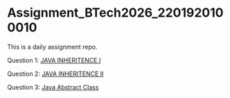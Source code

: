# Assignment_BTech2026_2201920100010
This is a daily assignment repo.

Question 1: [JAVA INHERITENCE I](https://www.hackerrank.com/challenges/java-inheritance-1/problem)

Question 2: [JAVA INHERITENCE II](https://www.hackerrank.com/challenges/java-inheritance-2/problem)

Question 3: [Java Abstract Class](https://www.hackerrank.com/challenges/java-abstract-class/problem)
